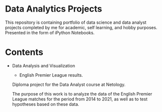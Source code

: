 # Data Analytics Projects
This repository is containing portfolio of data science and data analyst projects completed by me for academic, self learning, and hobby purposes. Presented in the form of iPython Notebooks.
# Contents
* Data Analysis and Visualization
  *  English Premier League results.
  
  Diploma project for the Data Analyst course at Netology.
  
  The purpose of this work is to analyze the data of the English Premier League matches for the period from 2014 to 2021, as well as to test hypotheses based on these data.
